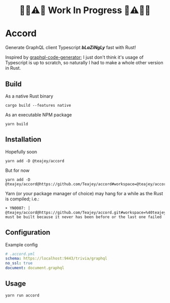 <span align="center">

# 🔧🚧⚠️👷 **Work In Progress** 👷⚠️🚧🔨

</span>

# Accord

Generate GraphQL client Typescript **_bLaZiNgLy_** fast with Rust!

Inspired by [graphql-code-generator](https://github.com/dotansimha/graphql-code-generator); I just don't think it's usage of Typescript is up to scratch, so naturally I had to make a whole other version in Rust.

## Build

As a native Rust binary

```
cargo build --features native
```

As an executable NPM package

```
yarn build
```

## Installation

Hopefully soon

```
yarn add -D @teajey/accord
```

But for now

```
yarn add -D @teajey/accord@https://github.com/Teajey/accord#workspace=@teajey/accord
```

Yarn (or your package manager of choice) may hang for a while as the Rust is compiled; i.e.:

```
➤ YN0007: │ @teajey/accord@https://github.com/Teajey/accord.git#workspace=%40teajey%2Faccord&commit=b7aa83a082f10be8df25f3ac48d622c3b575c9cf must be built because it never has been before or the last one failed
```

## Configuration

Example config

```yml
# .accord.yml
schema: https://localhost:9443/trivia/graphql
no_ssl: true
document: document.graphql
```

## Usage

```
yarn run accord
```
